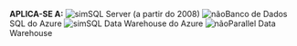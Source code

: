 <Token>**APLICA-SE A:** ![sim](media/yes.png)SQL Server (a partir do 2008) ![não](media/no.png)Banco de Dados SQL do Azure ![sim](media/yes.png)SQL Data Warehouse do Azure ![não](media/no.png)Parallel Data Warehouse </Token>

